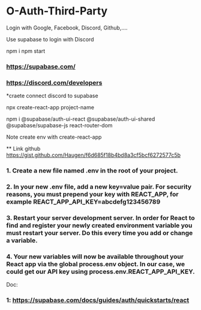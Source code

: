 # O-Auth-Third-Party
Login with Google, Facebook, Discord, Github,....

Use supabase to login with Discord

npm i
npm start

### https://supabase.com/
### https://discord.com/developers

*craete connect discord to supabase

npx create-react-app project-name

npm i @supabase/auth-ui-react @supabase/auth-ui-shared @supabase/supabase-js react-router-dom

Note create env with create-react-app 

** Link github https://gist.github.com/Haugen/f6d685f18b4bd8a3cf5bcf6272577c5b

### 1. Create a new file named .env in the root of your project.
### 2. In your new .env file, add a new key=value pair. For security reasons, you must prepend your key with REACT_APP, for example REACT_APP_API_KEY=abcdefg123456789
### 3. Restart your server development server. In order for React to find and register your newly created environment variable you must restart your server. Do this every time you add or change a variable.
### 4. Your new variables will now be available throughout your React app via the global process.env object. In our case, we could get our API key using process.env.REACT_APP_API_KEY.

Doc:
### 1: https://supabase.com/docs/guides/auth/quickstarts/react
